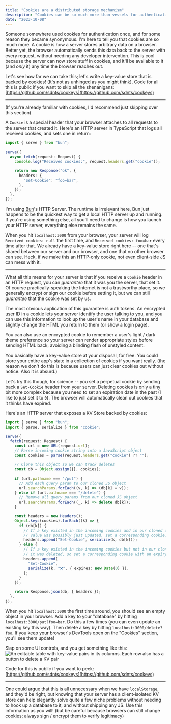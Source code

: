 ```yaml
---
title: "Cookies are a distributed storage mechanism"
description: "Cookies can be so much more than vessels for authentication tokens"
date: "2023-10-08"
---
```


Someone somewhere used cookies for authentication once, and for some reason
they became synonymous. I'm here to tell you that cookies are so much more. A
cookie is how a server stores arbitrary data on a browser. Better yet, the browser
automatically sends this data back to the server with every request, without
needing any developer intervention. This is cool because the server can now store stuff in
cookies, and it'll be available to it (and _only_ it) any time the browser reaches
out.

Let's see how far we can take this; let's write a key-value store that is backed
by cookies! (It's not as unhinged as you might think). Code for all this is public
if you want to skip all the shenanigans:
[https://github.com/sdnts/cookeys](https://github.com/sdnts/cookeys)

---

(If you're already familiar with cookies, I'd recommend just skipping over this
section)

A `Cookie` is a special header that your browser attaches to all requests to the
server that created it. Here's an HTTP server in TypeScript that logs all received
cookies, and sets one in return:

```typescript
import { serve } from "bun";

serve({
  async fetch(request: Request) {
    console.log("Received cookies:", request.headers.get("cookie"));

    return new Response("ok", {
      headers: {
        "Set-Cookie": "foo=bar",
      },
    });
  },
});
```

I'm using [Bun](https://bun.sh)'s HTTP Server. The runtime is irrelevant here,
Bun just happens to be the quickest way to get a local HTTP server up and running.
If you're using something else, all you'll need to change is how you launch your
HTTP server, everything else remains the same.

When you hit `localhost:3000` from your browser, your server will log `Received cookies: null`
the first time, and `Received cookies: foo=bar` every time after that. We already
have a key-value store right here -- one that's shared between our server and
our browser, and one that no other browser can see. Heck, if we make this an
HTTP-only cookie, not even client-side JS can mess with it.

---

What all this means for your server is that if you receive a `Cookie` header in an
HTTP request, you can _guarantee_ that it was you the server, that set it. Of course
practically-speaking the Internet is not a trustworthy place, so we generally
encrypt or sign our cookie before setting it, but we can still _guarantee_ that
the cookie was set by us.

The most obvious application of this guarantee is auth tokens. An encrypted user
ID in a cookie lets your server identify the user talking to you, and you can use
this information to look up the user's name in your database and slightly change
the HTML you return to them (or show a login page).

You can also use an encrypted cookie to remember a user's light / dark theme
preference so your server can render appropriate styles before sending HTML back,
avoiding a blinding flash of unstyled content.

You basically have a key-value store at your disposal, for free. You could store
your entire app's state in a collection of cookies if you want really. (the reason
we don't do this is because users can just clear cookies out without notice. Also
it is absurd.)

Let's try this though, for science -- you set a perpetual cookie by sending back a `Set-Cookie`
header from your server. Deleting cookies is only a tiny bit more complex because
you need to set an expiration date in the past (I like to just set it to `0`).
The browser will automatically clean out cookies that it thinks have expired.

Here's an HTTP server that exposes a KV Store backed by cookies:

```typescript
import { serve } from "bun";
import { parse, serialize } from "cookie";

serve({
  fetch(request: Request) {
    const url = new URL(request.url);
    // Parse incoming cookie string into a JavaScript object
    const cookies = parse(request.headers.get("cookie") ?? "");

    // Clone this object so we can track deletes
    const db = Object.assign({}, cookies);

    if (url.pathname === "/put") {
      // Add each query param to our cloned JS object
      url.searchParams.forEach((v, k) => (db[k] = v));
    } else if (url.pathname === "/delete") {
      // Remove all query params from our cloned JS object
      url.searchParams.forEach((_, k) => delete db[k]);
    }

    const headers = new Headers();
    Object.keys(cookies).forEach((k) => {
      if (db[k]) {
        // If a key existed in the incoming cookies and in our cloned object, its
        // value was possibly just updated, set a corresponding cookie.
        headers.append("Set-Cookie", serialize(k, db[k]));
      } else {
        // If a key existed in the incoming cookies but not in our cloned object,
        // it was deleted, so set a corresponding cookie with an expiry in the past.
        headers.append(
          "Set-Cookie",
          serialize(k, "❌", { expires: new Date(0) }),
        );
      }
    });

    return Response.json(db, { headers });
  },
});
```

When you hit `localhost:3000` the first time around, you should see an empty object
in your browser. Add a key to your "database" by hitting `localhost:3000/put?foo=bar`.
Do this a few times (you can even update an existing key this way). Then delete
a key by hitting `localhost:3000/delete?foo`. If you keep your browser's DevTools
open on the "Cookies" section, you'll see them update!

Slap on some UI controls, and you get something like this:
![An editable table with key-value pairs in its columns. Each row also has a button to delete a KV pair](/p/cookies/cookeys.png)

Code for this is public if you want to peek:
[https://github.com/sdnts/cookeys](https://github.com/sdnts/cookeys)

---

One could argue that this is all unnecessary when we have `localStorage`, and
they'd be right, but knowing that your server has a client-isolated KV store can
help elegantly solve quite a few niche problems without needing to hook up a
database to it, and without shipping any JS. Use this information as you will!
(but be careful because browsers can still change cookies; always sign / encrypt
them to verify legitimacy)
